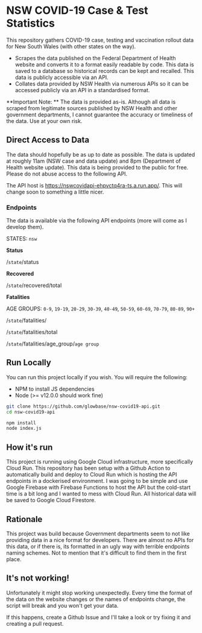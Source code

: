 # NSW COVID-19 Case & Test Statistics
This repository gathers COVID-19 case, testing and vaccination rollout data for New South Wales (with other states on the way).

- Scrapes the data published on the Federal Department of Health website and converts it to a format easily readable by code. This data is saved to a database so historical records can be kept and recalled. This data is publicly accessible via an API.
- Collates data provided by NSW Health via numerous APIs so it can be accessed publicly via an API in a standardised format.

**Important Note: ** The data is provided as-is. Although all data is scraped from legitimate sources published by NSW Health and other government departments, I cannot guarantee the accuracy or timeliness of the data. Use at your own risk.
## Direct Access to Data
The data should hopefully be as up to date as possible. The data is updated at roughly 11am (NSW case and data update) and 8pm (Department of Health website update).
This data is being provided to the public for free. Please do not abuse access to the following API.

The API host is https://nswcovidapi-ehpvctq4ra-ts.a.run.app/. This will change soon to something a little nicer.

### Endpoints
The data is available via the following API endpoints (more will come as I develop them).

STATES: ```nsw```

**Status**

/```state```/status

**Recovered**

/```state```/recovered/total

**Fatalities**

AGE GROUPS: ```0-9```, ```19-19```, ```20-29```, ```30-39```, ```40-49```, ```50-59```, ```60-69```, ```70-79```, ```80-89```, ```90+```

/```state```/fatalities/

/```state```/fatalities/total

/```state```/fatalities/age_group/```age group```



## Run Locally
You can run this project locally if you wish. You will require the following:

- NPM to install JS dependencies
- Node (>= v12.0.0 should work fine)

```bash
git clone https://github.com/glowbase/nsw-covid19-api.git
cd nsw-covid19-api

npm install
node index.js
```

## How it's run
This project is running using Google Cloud infrastructure, more specifically Cloud Run. This repository has been setup with a Github Action to automatically build and deploy to Cloud Run which is hosting the API endpoints in a dockerised environment. I was going to be simple and use Google Firebase with Firebase Functions to host the API but the cold-start time is a bit long and I wanted to mess with Cloud Run. All historical data will be saved to Google Cloud Firestore.


## Rationale
This project was build because Government departments seem to not like providing data in a nice format for developers. There are almost no APIs for this data, or if there is, its formatted in an ugly way with terrible endpoints naming schemes. Not to mention that it's difficult to find them in the first place.

## It's not working!
Unfortunately it might stop working unexpectedly. Every time the format of the data on the website changes or the names of endpoints change, the script will break and you won't get your data.

If this happens, create a Github Issue and I'll take a look or try fixing it and creating a pull request.